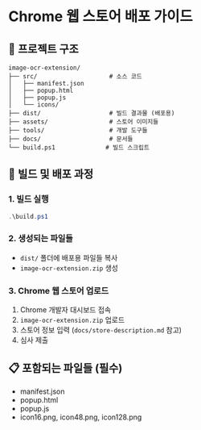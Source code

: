 # Chrome 웹 스토어 배포 가이드

## 📁 프로젝트 구조
```
image-ocr-extension/
├── src/                    # 소스 코드
│   ├── manifest.json
│   ├── popup.html
│   ├── popup.js
│   └── icons/
├── dist/                   # 빌드 결과물 (배포용)
├── assets/                 # 스토어 이미지들
├── tools/                  # 개발 도구들
├── docs/                   # 문서들
└── build.ps1              # 빌드 스크립트
```

## 🚀 빌드 및 배포 과정

### 1. 빌드 실행
```powershell
.\build.ps1
```

### 2. 생성되는 파일들
- `dist/` 폴더에 배포용 파일들 복사
- `image-ocr-extension.zip` 생성

### 3. Chrome 웹 스토어 업로드
1. Chrome 개발자 대시보드 접속
2. `image-ocr-extension.zip` 업로드
3. 스토어 정보 입력 (`docs/store-description.md` 참고)
4. 심사 제출

## 📋 포함되는 파일들 (필수)
- manifest.json
- popup.html  
- popup.js
- icon16.png, icon48.png, icon128.png